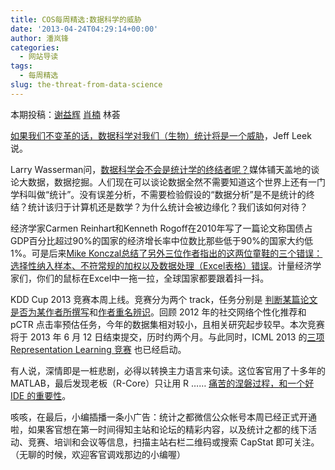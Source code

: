```yaml
---
title: COS每周精选:数据科学的威胁
date: '2013-04-24T04:29:14+00:00'
author: 潘岚锋
categories:
  - 网站导读
tags:
  - 每周精选
slug: the-threat-from-data-science
---
```


本期投稿：[谢益辉](http://yihui.name/) [肖楠](http://www.road2stat.com/) 林荟

[如果我们不变革的话，数据科学对我们（生物）统计将是一个威胁](http://simplystatistics.org/2013/04/15/data-science-only-poses-a-threat-to-biostatistics-if-we-dont-adapt/)，<wbr />Jeff Leek说。

<!--more-->

Larry Wasserman问，[数据科学会不会是统计学的终结者呢？](http://normaldeviate.wordpress.com/2013/04/13/data-science-the-end-of-statistics/)媒体铺天盖地的谈论大数据，数据挖掘。人们现在可以谈论数据全然不需要知道这个世界上还有一门学科叫做“统计”。没有误差分析，不需要检验假设的“数据分析”是不是统计的终结？统计该归于计算机还是数学？为什么统计会被边缘化？我们该如何对待？

经济学家Carmen Reinhart和Kenneth Rogoff在2010年写了一篇论文称国债占GDP百分比超过90%的国家的经济增长率中位数比那些低于90%的国家大约低1%。可是后来[Mike Konczal总结了另外三位作者指出的这两位童鞋的三个错误：选择性纳入样本、不符常规的加权以及数据处理（Excel表格）错误](http://www.nextnewdeal.net/rortybomb/researchers-finally-replicated-reinhart-rogoff-and-there-are-serious-problems)。计量经济学家们，你们的鼠标在Excel中一拖一拉，全球国家都要跟着抖一抖。

KDD Cup 2013 竞赛本周上线。竞赛分为两个 track，任务分别是 [判断某篇论文是否为某作者所撰写](https://www.kaggle.com/c/kdd-cup-2013-author-paper-identification-challenge/)和[作者重名辨识](https://www.kaggle.com/c/kdd-cup-2013-author-disambiguation)。回顾 2012 年的社交网络个性化推荐和 pCTR 点击率预估任务，今年的数据集相对较小，且相关研究起步较早。本次竞赛将于 2013 年 6 月 12 日结束提交，历时约两个月。与此同时，ICML 2013 的[三项 Representation Learning 竞赛](http://deeplearning.net/icml2013-workshop-competition/) 也已经启动。

有人说，深情即是一桩悲剧，必得以转换主力语言来句读。这位客官用了十多年的 MATLAB，最后发现老板（R-Core）只让用 R …… [痛苦的涅磐过程，和一个好 IDE 的重要性](http://www.burns-stat.com/interview-with-a-forced-convert-from-matlab-to-r/)。

咳咳，在最后，小编插播一条小广告：统计之都微信公众帐号本周已经正式开通啦，如果客官想在第一时间得知主站和论坛的精彩内容，以及统计之都的线下活动、竞赛、培训和会议等信息，扫描主站右栏二维码或搜索 CapStat 即可关注。（无聊的时候，欢迎客官调戏那边的小编喔）

